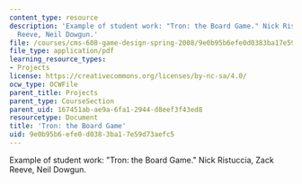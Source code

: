 ```yaml
---
content_type: resource
description: 'Example of student work: "Tron: the Board Game." Nick Ristuccia, Zack
  Reeve, Neil Dowgun.'
file: /courses/cms-608-game-design-spring-2008/9e0b95b6efe0d0383ba17e59d73aefc5_rrd3.pdf
file_type: application/pdf
learning_resource_types:
- Projects
license: https://creativecommons.org/licenses/by-nc-sa/4.0/
ocw_type: OCWFile
parent_title: Projects
parent_type: CourseSection
parent_uid: 167451ab-ae9a-6fa1-2944-d8eef3f43ed8
resourcetype: Document
title: 'Tron: the Board Game'
uid: 9e0b95b6-efe0-d038-3ba1-7e59d73aefc5
---
```

Example of student work: "Tron: the Board Game." Nick Ristuccia, Zack Reeve, Neil Dowgun.